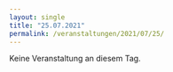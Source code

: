 ```yaml
---
layout: single
title: "25.07.2021"
permalink: /veranstaltungen/2021/07/25/
---
```


Keine Veranstaltung an diesem Tag.
